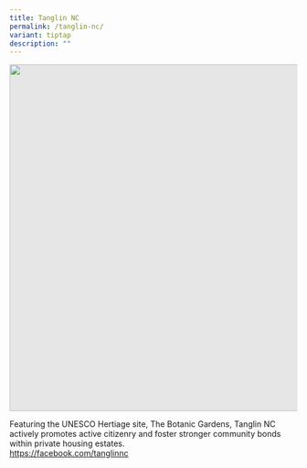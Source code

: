 ```yaml
---
title: Tanglin NC
permalink: /tanglin-nc/
variant: tiptap
description: ""
---
```

<div class="isomer-image-wrapper">
<img style="display: block;-webkit-user-select: none;margin: auto;cursor: zoom-in;background-color: hsl(0, 0%, 90%);transition: background-color 300ms;" height="607" width="914" src="https://uploads-ssl.webflow.com/60f4a4872dd5b71d47df606a/64f708a9d059f7ad4c05cd00_25%20%26%2026%20July%202022(2).png">
</div>
<p>Featuring the UNESCO Hertiage site, The Botanic Gardens, Tanglin NC actively
promotes active citizenry and foster stronger community bonds within private
housing estates.
<br><a href="https://facebook.com/tanglinnc" rel="noopener noreferrer nofollow" target="_blank">https://facebook.com/tanglinnc</a>
</p>